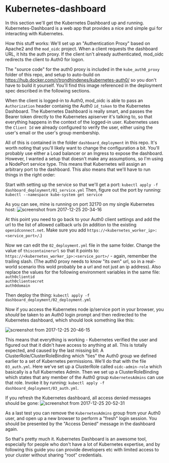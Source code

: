 # Kubernetes-dashboard

In this section we'll get the Kubernetes Dashboard up and running. Kubernetes-Dashboard is a web app that provides a nice and simple gui for interacting with Kubernetes.

How this stuff works:
We'll set up an "Authentication Proxy" based on Apache2 and the `mod_oidc` project. When a client requests the dashboard URL, it hits the auth proxy. If the client isn't already authenticated, mod_oidc redirects the client to Auth0 for logon.

The "source code" for the auth0 proxy is included in the `kube_auth0_proxy` folder of this repo, and setup to auto-build on https://hub.docker.com/r/trondhindenes/kubernetes-auth0/ so you don't have to build it yourself. You'll find this image referenced in the deployment spec described in the following sections.

When the client is logged-in to Auth0, mod_oidc is able to pass an `Authorization` header containig the Auth0 `id_token` to the Kubernetes Dashboard. The Kubernetes Dashboard is really smart, and passes the Bearer token directly to the Kubernetes apiserver it's talking to, so that everything happens in the context of the logged-in user. Kubernetes uses the `Client Id` we already configured to verify the user, either using the user's email or the user's group membership.

All of this is contained in the folder `dashboard_deployment` in this repo. 
It's worth noting that you'll likely want to change the configuration a bit. You'll probably use either a Load balancer or an Ingress to expose the dashboard. However, I wanted a setup that doesn't make any assumptions, so I'm using a NodePort service type. This means that Kubernetes will assign an arbitrary port to the dashboard. This also means that we'll have to run things in the right order:

Start with setting up the service so that we'll get a port:
`kubectl apply -f dashboard_deployment/01_service.yml`
Then, figure out the port by running:
`kubectl --namespace kube-system get service`

As you can see, mine is running on port 32170 on my single Kubernetes host:
![screenshot from 2017-12-25 20-34-16](https://user-images.githubusercontent.com/1747120/34342527-1e50ec6e-e9b3-11e7-92f1-68f1819b871f.png)

At this point you need to go back to your Auth0 client settings and add the url to the list of allowed callback urls (in addition to the existing `openidconnect.net`. Make sure you add `https://<kubernetes_worker_ip>:<service_port>/`.)

Now we can edit the `02_deployment.yml` file in the same folder. Change the value of `thiscontainerurl` so that it points to: `https://<kubernetes_worker_ip>:<service_port>/` - again, remember the trailing slash. (The auth0 proxy needs to know "its own" url, so in a real-world scenario this wold probably be a url and not just an ip address). Also replace the values for the following environment variables in the same file:   
`auth0clientid`   
`auth0clientsecret`   
`auth0domain`   

Then deploy the thing:
`kubectl apply -f dashboard_deployment/02_deployment.yml`

Now if you access the Kubernetes node ip/service port in your browser, you _should_ be taken to an Auth0 login prompt and then redirected to the Kubernetes dashboard, which should look something like this:

![screenshot from 2017-12-25 20-46-15](https://user-images.githubusercontent.com/1747120/34342587-d58f0c98-e9b4-11e7-9570-ba3383361a53.png)

This means that everything is working - Kubernetes verified the user and figured out that it didn't have access to anything at all. This is totally expected, and caused by the last missing bit: A ClusterRole/ClusterRoleBinding which "ties" the Auth0 group we defined earlier to a set of Kubernetes permissions. We'll do that with the file `03_auth.yml`. Here we've set up a ClusterRole called `oidc-admin-role` which basically is a full Kubernetes Admin. Then we set up a ClusterRoleBinding which states that any member of the Auth0 group `KubernetesAdmins` can use that role.
Invoke it by running: `kubectl apply -f dashboard_deployment/03_auth.yml`.

If you refresh the Kubernetes dashboard, all access denied messages should be gone:
![screenshot from 2017-12-25 20-52-31](https://user-images.githubusercontent.com/1747120/34342602-9c32067a-e9b5-11e7-8bfd-24fa15fd1d82.png)

As a last test you can remove the `KubernetesAdmins` group from your Auth0 user, and open up a new browser to perform a "fresh" login session. You should be presented by the "Access Denied" message in the dashboard again.

So that's pretty much it. Kubernetes Dashboard is an awesome tool, especially for people who don't have a lot of Kubernetes expertise, and by following this guide you can provide developers etc with limited access to your cluster without sharing "root" credentials.
